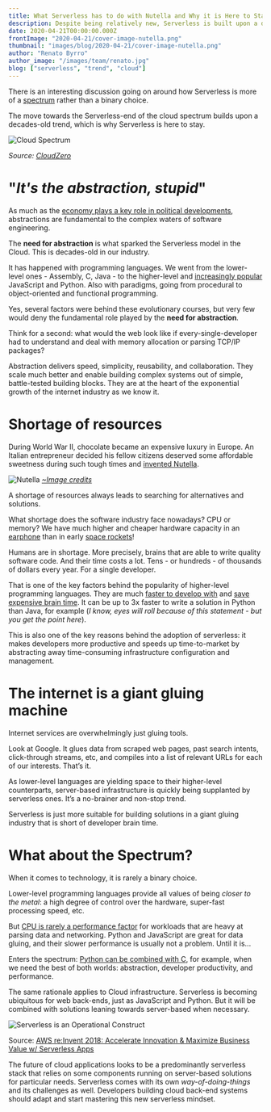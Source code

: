 ```yaml
---
title: What Serverless has to do with Nutella and Why it is Here to Stay
description: Despite being relatively new, Serverless is built upon a decades-old, mature trend in the software industry
date: 2020-04-21T00:00:00.000Z
frontImage: "2020-04-21/cover-image-nutella.png"
thumbnail: "images/blog/2020-04-21/cover-image-nutella.png"
author: "Renato Byrro"
author_image: "/images/team/renato.jpg"
blog: ["serverless", "trend", "cloud"]
---
```


There is an interesting discussion going on around how Serverless is more of a [spectrum](https://read.acloud.guru/the-serverless-spectrum-147b02cb2292) rather than a binary choice.

The move towards the Serverless-end of the cloud spectrum builds upon a decades-old trend, which is why Serverless is here to stay.

![Cloud Spectrum](/images/blog/2020-04-21/spectrum-watermark.jpg "Cloud Spectrum")

_Source: [CloudZero](https://www.cloudzero.com/blog/serverless-is-not-a-bubble-its-a-spectrum)_


# "_It's the abstraction, stupid_"

As much as the [economy plays a key role in political developments](https://en.wikipedia.org/wiki/It%27s_the_economy,_stupid), abstractions are fundamental to the complex waters of software engineering.

The **need for abstraction** is what sparked the Serverless model in the Cloud. This is decades-old in our industry.

It has happened with programming languages. We went from the lower-level ones - Assembly, C, Java - to the higher-level and [increasingly popular](http://pypl.github.io/PYPL.html) JavaScript and Python. Also with paradigms, going from procedural to object-oriented and functional programming.

Yes, several factors were behind these evolutionary courses, but very few would deny the fundamental role played by the **need for abstraction**.

Think for a second: what would the web look like if every-single-developer had to understand and deal with memory allocation or parsing TCP/IP packages?

Abstraction delivers speed, simplicity, reusability, and collaboration. They scale much better and enable building complex systems out of simple, battle-tested building blocks. They are at the heart of the exponential growth of the internet industry as we know it.


# Shortage of resources

During World War II, chocolate became an expensive luxury in Europe. An Italian entrepreneur decided his fellow citizens deserved some affordable sweetness during such tough times and [invented Nutella](https://www.good.is/articles/history-of-nutella-instant-ramen).

![Nutella](/images/blog/2020-04-21/nutella.png "Nutella")
_[~Image credits](https://www.good.is/articles/history-of-nutella-instant-ramen)_

A shortage of resources always leads to searching for alternatives and solutions.

What shortage does the software industry face nowadays? CPU or memory? We have much higher and cheaper hardware capacity in an [earphone](https://www.tomsguide.com/us/samsung-galaxy-buds,review-6229.html) than in early [space rockets](https://youtu.be/dI-JW2UIAG0)!

Humans are in shortage. More precisely, brains that are able to write quality software code. And their time costs a lot. Tens - or hundreds - of thousands of dollars every year. For a single developer.

That is one of the key factors behind the popularity of higher-level programming languages. They are much [faster to develop with](http://www.tcl.tk/doc/scripting.html) and [save expensive brain time](http://www.connellybarnes.com/documents/language_productivity.pdf). It can be up to 3x faster to write a solution in Python than Java, for example (_I know, eyes will roll because of this statement - but you get the point here_).

This is also one of the key reasons behind the adoption of serverless: it makes developers more productive and speeds up time-to-market by abstracting away time-consuming infrastructure configuration and management.


# The internet is a giant gluing machine

Internet services are overwhelmingly just gluing tools.

Look at Google. It glues data from scraped web pages, past search intents, click-through streams, etc, and compiles into a list of relevant URLs for each of our interests. That’s it.

As lower-level languages are yielding space to their higher-level counterparts, server-based infrastructure is quickly being supplanted by serverless ones. It’s a no-brainer and non-stop trend.

Serverless is just more suitable for building solutions in a giant gluing industry that is short of developer brain time.


# What about the Spectrum?

When it comes to technology, it is rarely a binary choice.

Lower-level programming languages provide all values of being _closer to the metal_: a high degree of control over the hardware, super-fast processing speed, etc.

But [CPU is rarely a performance factor](https://static.googleusercontent.com/media/research.google.com/en//archive/sawzall-sciprog.pdf) for workloads that are heavy at parsing data and networking. Python and JavaScript are great for data gluing, and their slower performance is usually not a problem. Until it is...

Enters the spectrum: [Python can be combined with C](https://docs.python.org/3/extending/extending.html), for example, when we need the best of both worlds: abstraction, developer productivity, and performance.

The same rationale applies to Cloud infrastructure. Serverless is becoming ubiquitous for web back-ends, just as JavaScript and Python. But it will be combined with solutions leaning towards server-based when necessary.


![Serverless is an Operational Construct](/images/blog/2020-04-21/serverless-operational-construct.jpg "Serverless is an Operational Construct")


Source: [AWS re:Invent 2018: Accelerate Innovation & Maximize Business Value w/ Serverless Apps](https://youtu.be/XUkhubMFVZI?t=340)

The future of cloud applications looks to be a predominantly serverless stack that relies on some components running on server-based solutions for particular needs. Serverless comes with its own _way-of-doing-things_ and its challenges as well. Developers building cloud back-end systems should adapt and start mastering this new serverless mindset.
